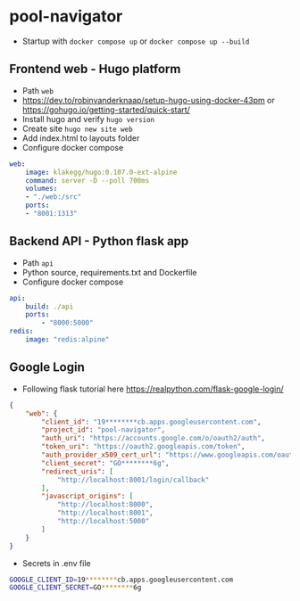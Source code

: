 # pool-navigator
- Startup with `docker compose up` or `docker compose up --build`

## Frontend web - Hugo platform 
- Path `web`
- https://dev.to/robinvanderknaap/setup-hugo-using-docker-43pm or https://gohugo.io/getting-started/quick-start/
- Install hugo and verify `hugo version`
- Create site `hugo new site web`
- Add index.html to layouts folder
- Configure docker compose
```yaml
web:
    image: klakegg/hugo:0.107.0-ext-alpine
    command: server -D --poll 700ms
    volumes:
    - "./web:/src"
    ports:
    - "8001:1313"
```

## Backend API - Python flask app
- Path `api`
- Python source, requirements.txt and Dockerfile
- Configure docker compose
```yaml
api:
    build: ./api
    ports:
        - "8000:5000"
redis:
    image: "redis:alpine"
```

## Google Login
- Following flask tutorial here https://realpython.com/flask-google-login/
```json
{
    "web": {
        "client_id": "19********cb.apps.googleusercontent.com",
        "project_id": "pool-navigator",
        "auth_uri": "https://accounts.google.com/o/oauth2/auth",
        "token_uri": "https://oauth2.googleapis.com/token",
        "auth_provider_x509_cert_url": "https://www.googleapis.com/oauth2/v1/certs",
        "client_secret": "GO********6g",
        "redirect_uris": [
            "http://localhost:8001/login/callback"
        ],
        "javascript_origins": [
            "http://localhost:8000",
            "http://localhost:8001",
            "http://localhost:5000"
        ]
    }
}
```
- Secrets in .env file
```bash
GOOGLE_CLIENT_ID=19********cb.apps.googleusercontent.com
GOOGLE_CLIENT_SECRET=GO********6g
```